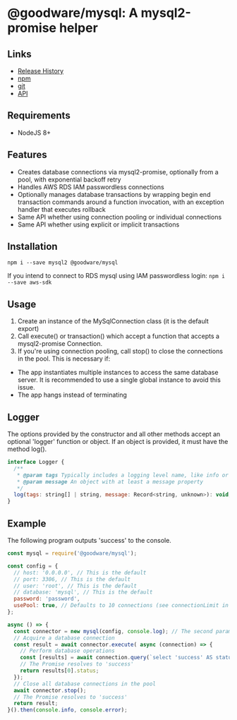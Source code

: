 # @goodware/mysql: A mysql2-promise helper

## Links

- [Release History](https://good-ware.github.io/js-mysql/tutorial-Releases)
- [npm](https://www.npmjs.com/package/@goodware/mysql)
- [git](https://github.com/good-ware/js-mysql)
- [API](https://good-ware.github.io/js-mysql/)

## Requirements

- NodeJS 8+

## Features

- Creates database connections via mysql2-promise, optionally from a pool, with exponential backoff retry
- Handles AWS RDS IAM passwordless connections
- Optionally manages database transactions by wrapping begin end transaction commands around a function invocation, with an exception handler that executes rollback
- Same API whether using connection pooling or individual connections
- Same API whether using explicit or implicit transactions

## Installation

`npm i --save mysql2 @goodware/mysql`

If you intend to connect to RDS mysql using IAM passwordless login:
`npm i --save aws-sdk`

## Usage

1. Create an instance of the MySqlConnection class (it is the default export)
2. Call execute() or transaction() which accept a function that accepts a mysql2-promise Connection.
3. If you're using connection pooling, call stop() to close the connections in the pool. This is necessary if:

- The app instantiates multiple instances to access the same database server. It is recommended to use a single global instance to avoid this issue.
- The app hangs instead of terminating

## Logger

The options provided by the constructor and all other methods accept an optional 'logger' function or object. If an object is provided, it must have the method log().

```js
interface Logger {
  /**
   * @param tags Typically includes a logging level name, like info or debug.
   * @param message An object with at least a message property
   */
  log(tags: string[] | string, message: Record<string, unknown>): void;
}
```

## Example

The following program outputs 'success' to the console.

```js
const mysql = require('@goodware/mysql');

const config = {
  // host: '0.0.0.0', // This is the default
  // port: 3306, // This is the default
  // user: 'root', // This is the default
  // database: 'mysql', // This is the default
  password: 'password',
  usePool: true, // Defaults to 10 connections (see connectionLimit in constructor options)
};

async () => {
  const connector = new mysql(config, console.log); // The second parameter is a logger function
  // Acquire a database connection
  const result = await connector.execute( async (connection) => {
    // Perform database operations
    const [results] = await connection.query(`select 'success' AS status`);
    // The Promise resolves to 'success'
    return results[0].status;
  });
  // Close all database connections in the pool
  await connector.stop();
  // The Promise resolves to 'success'
  return result;
}().then(console.info, console.error);
```
